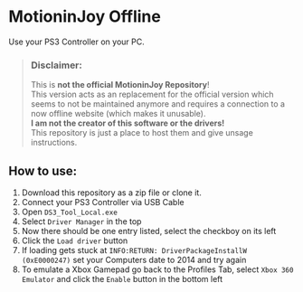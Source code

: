 # MotioninJoy Offline
Use your PS3 Controller on your PC.  


>### Disclaimer:   
>This is **not the official MotioninJoy Repository**!  
>This version acts as an replacement for the official version which seems to not be maintained anymore and requires a connection to a now offline website (which makes it unusable).  
>**I am not the creator of this software or the drivers!**  
>This repository is just a place to host them and give unsage instructions.


## How to use:
1. Download this repository as a zip file or clone it.
2. Connect your PS3 Controller via USB Cable
3. Open `DS3_Tool_Local.exe`
4. Select `Driver Manager` in the top
5. Now there should be one entry listed, select the checkboy on its left
6. Click the `Load driver` button
7. If loading gets stuck at `INFO:RETURN: DriverPackageInstallW (0xE0000247)` set your Computers date to 2014 and try again
8. To emulate a Xbox Gamepad go back to the Profiles Tab, select `Xbox 360 Emulator` and click the `Enable` button in the bottom left
